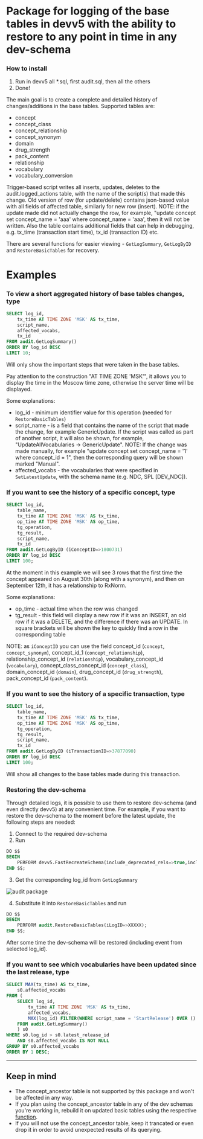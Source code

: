# Package for logging of the base tables in devv5 with the ability to restore to any point in time in any dev-schema
### How to install
1. Run in devv5 all \*.sql, first audit.sql, then all the others
2. Done!

The main goal is to create a complete and detailed history of changes/additions in the base tables.
Supported tables are:
* concept
* concept_class
* concept_relationship
* concept_synonym
* domain
* drug_strength
* pack_content
* relationship
* vocabulary
* vocabulary_conversion

Trigger-based script writes all inserts, updates, deletes to the audit.logged_actions table, with the name of the script(s) that made this change.
Old version of row (for update/delete) contains json-based value with all fields of affected table, similarly for new row (insert).
NOTE: if the update made did not actually change the row, for example, "update concept set concept_name = 'aaa' where concept_name = 'aaa', then it will not be written.
Also the table contains additional fields that can help in debugging, e.g. tx_time (transaction start time), tx_id (transaction ID) etc.

There are several functions for easier viewing - `GetLogSummary`, `GetLogByID` and `RestoreBasicTables` for recovery.

# Examples

### To view a short aggregated history of base tables changes, type
```SQL
SELECT log_id,
	tx_time AT TIME ZONE 'MSK' AS tx_time,
	script_name,
	affected_vocabs,
	tx_id
FROM audit.GetLogSummary()
ORDER BY log_id DESC
LIMIT 10;
```

Will only show the important steps that were taken in the base tables.

Pay attention to the construction "AT TIME ZONE 'MSK'", it allows you to display the time in the Moscow time zone, otherwise the server time will be displayed.

Some explanations:
* log_id - minimum identifier value for this operation (needed for `RestoreBasicTables`)
* script_name - is a field that contains the name of the script that made the change, for example GenericUpdate. If the script was called as part of another script, it will also be shown, for example, "UpdateAllVocabularies -> GenericUpdate".
NOTE: If the change was made manually, for example "update concept set concept_name = '1' where concept_id = 1", then the corresponding query will be shown marked "Manual".
* affected_vocabs - the vocabularies that were specified in `SetLatestUpdate`, with the schema name (e.g. NDC, SPL [DEV_NDC]).

### If you want to see the history of a specific concept, type
```SQL
SELECT log_id,
	table_name,
	tx_time AT TIME ZONE 'MSK' AS tx_time,
	op_time AT TIME ZONE 'MSK' AS op_time,
	tg_operation,
	tg_result,
	script_name,
	tx_id
FROM audit.GetLogByID (iConceptID=>1800731)
ORDER BY log_id DESC
LIMIT 100;
```

At the moment in this example we will see 3 rows that the first time the concept appeared on August 30th (along with a synonym), and then on September 12th, it has a relationship to RxNorm.

Some explanations:
* op_time - actual time when the row was changed
* tg_result - this field will display a new row if it was an INSERT, an old row if it was a DELETE, and the difference if there was an UPDATE. In square brackets will be shown the key to quickly find a row in the corresponding table

NOTE: as `iConceptID` you can use the field concept_id (`concept`, `concept_synonym`), concept_id_1 (`concept_relationship`), relationship_concept_id (`relationship`), vocabulary_concept_id (`vocabulary`), concept_class_concept_id (`concept_class`), domain_concept_id (`domain`), drug_concept_id (`drug_strength`), pack_concept_id (`pack_content`).

### If you want to see the history of a specific transaction, type
```SQL
SELECT log_id,
	table_name,
	tx_time AT TIME ZONE 'MSK' AS tx_time,
	op_time AT TIME ZONE 'MSK' AS op_time,
	tg_operation,
	tg_result,
	script_name,
	tx_id
FROM audit.GetLogByID (iTransactionID=>37877090)
ORDER BY log_id DESC
LIMIT 100;
```

Will show all changes to the base tables made during this transaction.



### Restoring the dev-schema
Through detailed logs, it is possible to use them to restore dev-schema (and even directly devv5) at any convenient time. For example, if you want to restore the dev-schema to the moment before the latest update, the following steps are needed:
1. Connect to the required dev-schema
2. Run
```SQL
DO $$
BEGIN
	PERFORM devv5.FastRecreateSchema(include_deprecated_rels=>true,include_synonyms=>true);
END $$;
```
3. Get the corresponding log_id from `GetLogSummary`

![audit package](https://i.imgur.com/1LA51xK.png)

4. Substitute it into `RestoreBasicTables` and run
```SQL
DO $$
BEGIN
	PERFORM audit.RestoreBasicTables(iLogID=>XXXXX);
END $$;
```

After some time the dev-schema will be restored (including event from selected log_id).


### If you want to see which vocabularies have been updated since the last release, type 
```SQL
SELECT MAX(tx_time) AS tx_time,
	s0.affected_vocabs
FROM (
	SELECT log_id,
		tx_time AT TIME ZONE 'MSK' AS tx_time,
		affected_vocabs,
		MAX(log_id) FILTER(WHERE script_name = 'StartRelease') OVER () latest_release_id
	FROM audit.GetLogSummary()
	) s0
WHERE s0.log_id > s0.latest_release_id
	AND s0.affected_vocabs IS NOT NULL
GROUP BY s0.affected_vocabs
ORDER BY 1 DESC;
```

---

## Keep in mind
- The concept_ancestor table is not supported by this package and won't be affected in any way.
- If you plan using the concept_ancestor table in any of the dev schemas you're working in, rebuild it on updated basic tables using the respective [function](https://github.com/OHDSI/Vocabulary-v5.0/blob/master/working/packages/vocabulary_pack/pConceptAncestor.sql).
- If you will not use the concept_ancestor table, keep it trancated or even drop it in order to avoid unexpected results of its querying.
